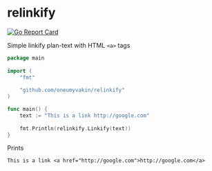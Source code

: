 # relinkify

[![Go Report Card](https://goreportcard.com/badge/github.com/oneumyvakin/relinkify)](https://goreportcard.com/report/github.com/oneumyvakin/relinkify)

Simple linkify plan-text with HTML `<a>` tags

```go
package main
 
import (
    "fmt"
    
    "github.com/oneumyvakin/relinkify"
)

func main() {
    text := "This is a link http://google.com"
    
    fmt.Println(relinkify.Linkify(text))
}
```

Prints

```
This is a link <a href="http://google.com">http://google.com</a>
```
